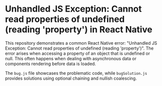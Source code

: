 # Unhandled JS Exception: Cannot read properties of undefined (reading 'property') in React Native

This repository demonstrates a common React Native error: "Unhandled JS Exception: Cannot read properties of undefined (reading 'property')".  The error arises when accessing a property of an object that is undefined or null. This often happens when dealing with asynchronous data or components rendering before data is loaded.

The `bug.js` file showcases the problematic code, while `bugSolution.js` provides solutions using optional chaining and nullish coalescing.